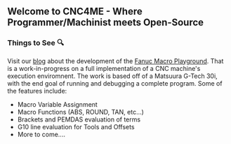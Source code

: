 ## Welcome to CNC4ME - Where Programmer/Machinist meets Open-Source

### Things to See 🔍 
Visit our [blog](https://blog.cnc4me.org/) about the development of the [Fanuc Macro Playground](https://playground.cnc4me.org/). That is a work-in-progress on a full implementation of a CNC machine's execution enviromnent. The work is based off of a Matsuura G-Tech 30i, with the end goal of running and debugging a complete program. Some of the features include:
 - Macro Variable Assignment
 - Macro Functions (ABS, ROUND, TAN, etc...)
 - Brackets and PEMDAS evaluation of terms
 - G10 line evaluation for Tools and Offsets
 - More to come....
